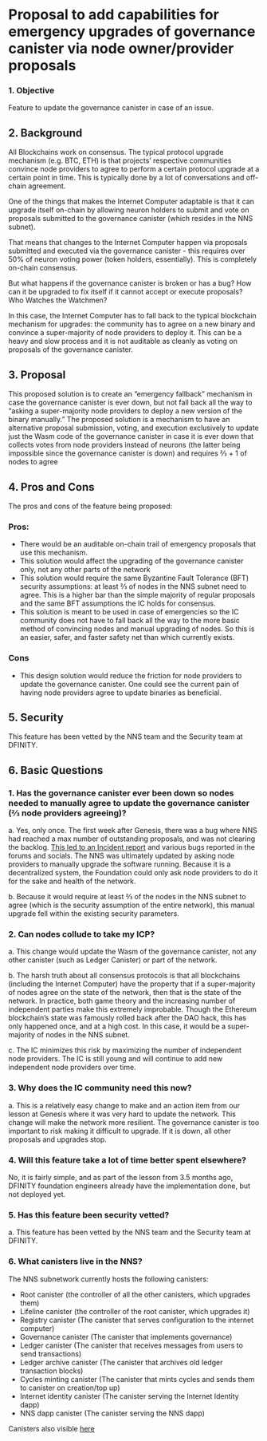 # Proposal to add capabilities for emergency upgrades of governance canister via node owner/provider proposals

### 1. Objective

Feature to update the governance canister in case of an issue.

## 2. Background

All Blockchains work on consensus. The typical protocol upgrade mechanism (e.g. BTC, ETH) is that projects’ respective communities convince node providers to agree to perform a certain protocol upgrade at a certain point in time. This is typically done by a lot of conversations and off-chain agreement.

One of the things that makes the Internet Computer adaptable is that it can upgrade itself on-chain by allowing neuron holders to submit and vote on proposals submitted to the governance canister (which resides in the NNS subnet).

That means that changes to the Internet Computer happen via proposals submitted and executed via the governance canister - this requires over 50% of neuron voting power (token holders, essentially). This is completely on-chain consensus.

But what happens if the governance canister is broken or has a bug? How can it be upgraded to fix itself if it cannot accept or execute proposals? Who Watches the Watchmen?

In this case, the Internet Computer has to fall back to the typical blockchain mechanism for upgrades: the community has to agree on a new binary and convince a super-majority of node providers to deploy it. This can be a heavy and slow process and it is not auditable as cleanly as voting on proposals of the governance canister.

## 3. Proposal

This proposed solution is to create an “emergency fallback” mechanism in case the governance canister is ever down, but not fall back all the way to “asking a super-majority node providers to deploy a new version of the binary manually.” The proposed solution is a mechanism to have an alternative proposal submission, voting, and execution exclusively to update just the Wasm code of the governance canister in case it is ever down that collects votes from node providers instead of neurons (the latter being impossible since the governance canister is down) and requires ⅔ + 1 of nodes to agree

## 4. Pros and Cons

The pros and cons of the feature being proposed:

### Pros:

* There would be an auditable on-chain trail of emergency proposals that use this mechanism.
* This solution would affect the upgrading of the governance canister only, not any other parts of the network
* This solution would require the same Byzantine Fault Tolerance (BFT) security assumptions: at least ⅔ of nodes in the NNS subnet need to agree. This is a higher bar than the simple majority of regular proposals and the same BFT assumptions the IC holds for consensus.
* This solution is meant to be used in case of emergencies so the IC community does not have to fall back all the way to the more basic method of convincing nodes and manual upgrading of nodes. So this is an easier, safer, and faster safety net than which currently exists.

### Cons

* This design solution would reduce the friction for node providers to update the governance canister. One could see the current pain of having node providers agree to update binaries as beneficial.

## 5. Security

This feature has been vetted by the NNS team and the Security team at DFINITY.

## 6. Basic Questions

### 1. Has the governance canister ever been down so nodes needed to manually agree to update the governance canister (⅔ node providers agreeing)?

a. Yes, only once. The first week after Genesis, there was a bug where NNS had reached a max number of outstanding proposals, and was not clearing the backlog. [This led to an Incident report](https://status.internetcomputer.org/incidents/5v7zv72256c2) and various bugs reported in the forums and socials. The NNS was ultimately updated by asking node providers to manually upgrade the software running. Because it is a decentralized system, the Foundation could only ask node providers to do it for the sake and health of the network.

 b. Because it would require at least ⅔ of the nodes in the NNS subnet to agree (which is the security assumption of the entire network), this manual upgrade fell within the existing security parameters.

### 2. Can nodes collude to take my ICP?

 a. This change would update the Wasm of the governance canister, not any other canister (such as Ledger Canister) or part of the network.

b. The harsh truth about all consensus protocols is that all blockchains (including the Internet Computer) have the property that if a super-majority of nodes agree on the state of the network, then that is the state of the network. In practice, both game theory and the increasing number of independent parties make this extremely improbable. Though the Ethereum blockchain’s state was famously rolled back after the DAO hack, this has only happened once, and at a high cost. In this case, it would be a super-majority of nodes in the NNS subnet.

 c. The IC minimizes this risk by maximizing the number of independent node providers. The IC is still young and will continue to add new independent node providers over time.

### 3. Why does the IC community need this now?

  a. This is a relatively easy change to make and an action item from our lesson at Genesis where it was very hard to update the network. This change will make the network more resilient. The governance canister is too important to risk making it difficult to upgrade. If it is down, all other proposals and upgrades stop.

### 4. Will this feature take a lot of time better spent elsewhere?

  No, it is fairly simple, and as part of the lesson from 3.5 months ago, DFINITY foundation engineers already have the implementation done, but not deployed yet.

### 5. Has this feature been security vetted?

  a. This feature has been vetted by the NNS team and the Security team at DFINITY.

### 6. What canisters live in the NNS?

The NNS subnetwork currently hosts the following canisters:

* Root canister (the controller of all the other canisters, which upgrades them)
* Lifeline canister (the controller of the root canister, which upgrades it)
* Registry canister (The canister that serves configuration to the internet computer)
* Governance canister (The canister that implements governance)
* Ledger canister (The canister that receives messages from users to send transactions)
* Ledger archive canister (The canister that archives old ledger transaction blocks)
* Cycles minting canister (The canister that mints cycles and sends them to canister on creation/top up)
* Internet identity canister (The canister serving the Internet Identity dapp)
* NNS dapp canister (The canister serving the NNS dapp)

Canisters also visible [here](https://k7gat-daaaa-aaaae-qaahq-cai.ic0.app/dev/dfinity)